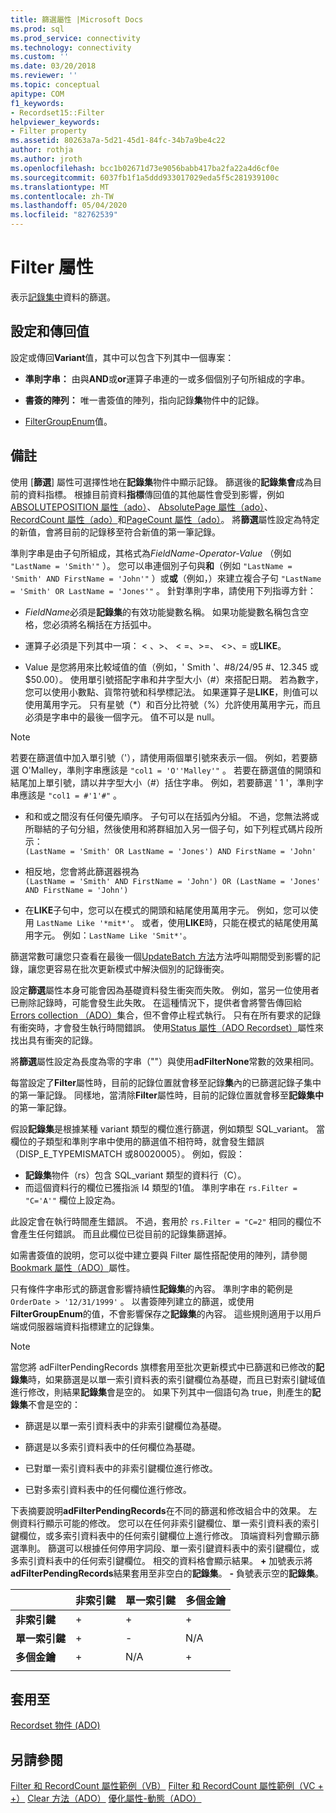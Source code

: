```yaml
---
title: 篩選屬性 |Microsoft Docs
ms.prod: sql
ms.prod_service: connectivity
ms.technology: connectivity
ms.custom: ''
ms.date: 03/20/2018
ms.reviewer: ''
ms.topic: conceptual
apitype: COM
f1_keywords:
- Recordset15::Filter
helpviewer_keywords:
- Filter property
ms.assetid: 80263a7a-5d21-45d1-84fc-34b7a9be4c22
author: rothja
ms.author: jroth
ms.openlocfilehash: bcc1b02671d73e9056babb417ba2fa22a4d6cf0e
ms.sourcegitcommit: 6037fb1f1a5ddd933017029eda5f5c281939100c
ms.translationtype: MT
ms.contentlocale: zh-TW
ms.lasthandoff: 05/04/2020
ms.locfileid: "82762539"
---
```

# <a name="filter-property"></a>Filter 屬性
表示[記錄集中](../../../ado/reference/ado-api/recordset-object-ado.md)資料的篩選。  
  
## <a name="settings-and-return-values"></a>設定和傳回值

設定或傳回**Variant**值，其中可以包含下列其中一個專案：  
  
-   **準則字串：** 由與**AND**或**or**運算子串連的一或多個個別子句所組成的字串。  
  
-   **書簽的陣列：** 唯一書簽值的陣列，指向記錄**集**物件中的記錄。  
  
-   [FilterGroupEnum](../../../ado/reference/ado-api/filtergroupenum.md)值。  
  
## <a name="remarks"></a>備註

使用 [**篩選**] 屬性可選擇性地在**記錄集**物件中顯示記錄。 篩選後的**記錄集會**成為目前的資料指標。 根據目前資料**指標**傳回值的其他屬性會受到影響，例如[ABSOLUTEPOSITION 屬性（ado）](../../../ado/reference/ado-api/absoluteposition-property-ado.md)、 [AbsolutePage 屬性（ado）](../../../ado/reference/ado-api/absolutepage-property-ado.md)、 [RecordCount 屬性（ado）](../../../ado/reference/ado-api/recordcount-property-ado.md)和[PageCount 屬性（ado）](../../../ado/reference/ado-api/pagecount-property-ado.md)。 將**篩選**屬性設定為特定的新值，會將目前的記錄移至符合新值的第一筆記錄。
  
準則字串是由子句所組成，其格式為*FieldName-Operator-Value* （例如 `"LastName = 'Smith'"` ）。 您可以串連個別子句與**和**（例如 `"LastName = 'Smith' AND FirstName = 'John'"` ）或**或**（例如，）來建立複合子句 `"LastName = 'Smith' OR LastName = 'Jones'"` 。 針對準則字串，請使用下列指導方針：

-   *FieldName*必須是**記錄集**的有效功能變數名稱。 如果功能變數名稱包含空格，您必須將名稱括在方括弧中。  
  
-   運算子必須是下列其中一項： \< 、>、 \< =、>=、 <>、= 或**LIKE**。  
  
-   Value 是您將用來比較域值的值（例如，' Smith '、#8/24/95 #、12.345 或 $50.00）。 使用單引號搭配字串和井字型大小（#）來搭配日期。 若為數字，您可以使用小數點、貨幣符號和科學標記法。 如果運算子是**LIKE**，則值可以使用萬用字元。 只有星號（*）和百分比符號（%）允許使用萬用字元，而且必須是字串中的最後一個字元。 值不可以是 null。  
  
> [!NOTE]
>  若要在篩選值中加入單引號（'），請使用兩個單引號來表示一個。 例如，若要篩選 O'Malley，準則字串應該是 `"col1 = 'O''Malley'"` 。 若要在篩選值的開頭和結尾加上單引號，請以井字型大小（#）括住字串。 例如，若要篩選 ' 1 '，準則字串應該是 `"col1 = #'1'#"` 。  
  
-   和和或之間沒有任何優先順序。 子句可以在括弧內分組。 不過，您無法將或所聯結的子句分組，然後使用和將群組加入另一個子句，如下列程式碼片段所示：  
 `(LastName = 'Smith' OR LastName = 'Jones') AND FirstName = 'John'`  
  
-   相反地，您會將此篩選器視為  
 `(LastName = 'Smith' AND FirstName = 'John') OR (LastName = 'Jones' AND FirstName = 'John')`  
  
-   在**LIKE**子句中，您可以在模式的開頭和結尾使用萬用字元。 例如，您可以使用 `LastName Like '*mit*'`。 或者，使用**LIKE**時，只能在模式的結尾使用萬用字元。 例如：`LastName Like 'Smit*'`。  
  
 篩選常數可讓您只查看在最後一個[UpdateBatch 方法](../../../ado/reference/ado-api/updatebatch-method.md)方法呼叫期間受到影響的記錄，讓您更容易在批次更新模式中解決個別的記錄衝突。  
  
設定**篩選**屬性本身可能會因為基礎資料發生衝突而失敗。 例如，當另一位使用者已刪除記錄時，可能會發生此失敗。 在這種情況下，提供者會將警告傳回給[Errors collection （ADO）](../../../ado/reference/ado-api/errors-collection-ado.md)集合，但不會停止程式執行。 只有在所有要求的記錄有衝突時，才會發生執行時間錯誤。 使用[Status 屬性（ADO Recordset）](../../../ado/reference/ado-api/status-property-ado-recordset.md)屬性來找出具有衝突的記錄。  
  
將**篩選**屬性設定為長度為零的字串（""）與使用**adFilterNone**常數的效果相同。
  
每當設定了**Filter**屬性時，目前的記錄位置就會移至記錄**集**內的已篩選記錄子集中的第一筆記錄。 同樣地，當清除**Filter**屬性時，目前的記錄位置就會移至**記錄集中**的第一筆記錄。

假設**記錄集**是根據某種 variant 類型的欄位進行篩選，例如類型 SQL_variant。 當欄位的子類型和準則字串中使用的篩選值不相符時，就會發生錯誤（DISP_E_TYPEMISMATCH 或80020005）。 例如，假設：

- **記錄集**物件（rs）包含 SQL_variant 類型的資料行（C）。
- 而這個資料行的欄位已獲指派 I4 類型的1值。 準則字串在 `rs.Filter = "C='A'"` 欄位上設定為。

此設定會在執行時間產生錯誤。 不過，套用於 `rs.Filter = "C=2"` 相同的欄位不會產生任何錯誤。 而且此欄位已從目前的記錄集篩選掉。

如需書簽值的說明，您可以從中建立要與 Filter 屬性搭配使用的陣列，請參閱[Bookmark 屬性（ADO）](../../../ado/reference/ado-api/bookmark-property-ado.md)屬性。

只有條件字串形式的篩選會影響持續性**記錄集**的內容。 準則字串的範例是 `OrderDate > '12/31/1999'` 。 以書簽陣列建立的篩選，或使用**FilterGroupEnum**的值，不會影響保存之**記錄集**的內容。 這些規則適用于以用戶端或伺服器端資料指標建立的記錄集。
  
> [!NOTE]
>  當您將 adFilterPendingRecords 旗標套用至批次更新模式中已篩選和已修改的**記錄集**時，如果篩選是以單一索引資料表的索引鍵欄位為基礎，而且已對索引鍵域值進行修改，則結果**記錄集**會是空的。 如果下列其中一個語句為 true，則產生的**記錄集**不會是空的：  
  
-   篩選是以單一索引資料表中的非索引鍵欄位為基礎。  
  
-   篩選是以多索引資料表中的任何欄位為基礎。  
  
-   已對單一索引資料表中的非索引鍵欄位進行修改。  
  
-   已對多索引資料表中的任何欄位進行修改。  
  
下表摘要說明**adFilterPendingRecords**在不同的篩選和修改組合中的效果。 左側資料行顯示可能的修改。 您可以在任何非索引鍵欄位、單一索引資料表的索引鍵欄位，或多索引資料表中的任何索引鍵欄位上進行修改。 頂端資料列會顯示篩選準則。 篩選可以根據任何停用字詞段、單一索引鍵資料表中的索引鍵欄位，或多索引資料表中的任何索引鍵欄位。 相交的資料格會顯示結果。 **+** 加號表示將**adFilterPendingRecords**結果套用至非空白的**記錄集**。 **-** 負號表示空的**記錄集**。  
  
||非索引鍵|單一索引鍵|多個金鑰|
|-|--------------|----------------|-------------------|
|**非索引鍵**|+|+|+|
|**單一索引鍵**|+|-|N/A|
|**多個金鑰**|+|N/A|+|
|||||
  
## <a name="applies-to"></a>套用至

[Recordset 物件 (ADO)](../../../ado/reference/ado-api/recordset-object-ado.md)  
  
## <a name="see-also"></a>另請參閱

[Filter 和 RecordCount 屬性範例（VB）](../../../ado/reference/ado-api/filter-and-recordcount-properties-example-vb.md) 
[Filter 和 RecordCount 屬性範例（VC + +）](../../../ado/reference/ado-api/filter-and-recordcount-properties-example-vc.md) 
[Clear 方法（ADO）](../../../ado/reference/ado-api/clear-method-ado.md) 
[優化屬性-動態（ADO）](../../../ado/reference/ado-api/optimize-property-dynamic-ado.md)
